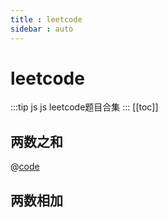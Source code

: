 ```yaml
---
title : leetcode
sidebar : auto
---
```


# leetcode

:::tip js
js leetcode题目合集
:::
[[toc]]
## 两数之和
@[code](./twoSum.js)
## 两数相加

